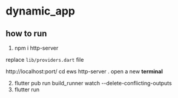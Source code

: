 # dynamic_app

## how to run

1. npm i http-server

replace `lib/providers.dart` file

http://localhost:port/
cd ews
http-server .
open a new **terminal**

2. flutter pub run build_runner watch --delete-conflicting-outputs
3. flutter run